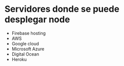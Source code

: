 # Servidores donde se puede desplegar node

- Firebase hosting
- AWS
- Google cloud
- Microsoft Azure
- Digital Ocean
- Heroku 